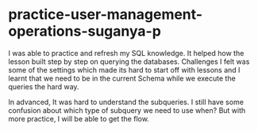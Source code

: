 # practice-user-management-operations-suganya-p

I was able to practice and refresh my SQL knowledge. It helped how the lesson built step by step on querying the databases. 
Challenges I felt was some of the settings which made its hard to start off with lessons and I learnt that we need to be in the current Schema while we execute the queries the hard way. 


In advanced, It was hard to understand the subqueries. I still have some confusion about which type of subquery we need to use when?
But with more practice, I will be able to get the flow.
